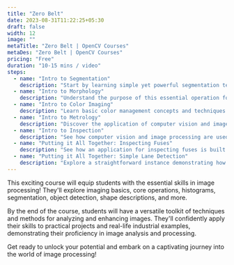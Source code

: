 ```yaml
---
title: "Zero Belt"
date: 2023-08-31T11:22:25+05:30
draft: false
width: 12
image: ""
metaTitle: "Zero Belt | OpenCV Courses"
metaDes: "Zero Belt | OpenCV Courses"
pricing: "Free"
duration: "10-15 mins / video"
steps:
  - name: "Intro to Segmentation"
    description: "Start by learning simple yet powerful segmentation techniques as the initial step in processing images."
  - name: "Intro to Morphology"
    description: "Understand the purpose of this essential operation for image processing."
  - name: "Intro to Color Imaging"
    description: "Learn basic color management concepts and techniques for processing color images."
  - name: "Intro to Metrology"
    description: "Discover the application of computer vision and image processing in achieving accurate measurements and characterization."
  - name: "Intro to Inspection"
    description: "See how computer vision and image processing are used for inspection in manufacturing."
  - name: "Putting it All Together: Inspecting Fuses"
    description: "See how an application for inspecting fuses is built using concepts from previous videos."
  - name: "Putting it All Together: Simple Lane Detection"
    description: "Explore a straightforward instance demonstrating how lane detection might function, drawing on principles introduced from previous videos."
---
```


This exciting course will equip students with the essential skills
in image processing! They'll explore imaging basics, core
operations, histograms, segmentation, object detection, shape
descriptions, and more.

By the end of the course, students will have a versatile toolkit of
techniques and methods for analyzing and enhancing images. They'll
confidently apply their skills to practical projects and real-life
industrial examples, demonstrating their proficiency in image
analysis and processing.

Get ready to unlock your potential and embark on a captivating
journey into the world of image processing!
